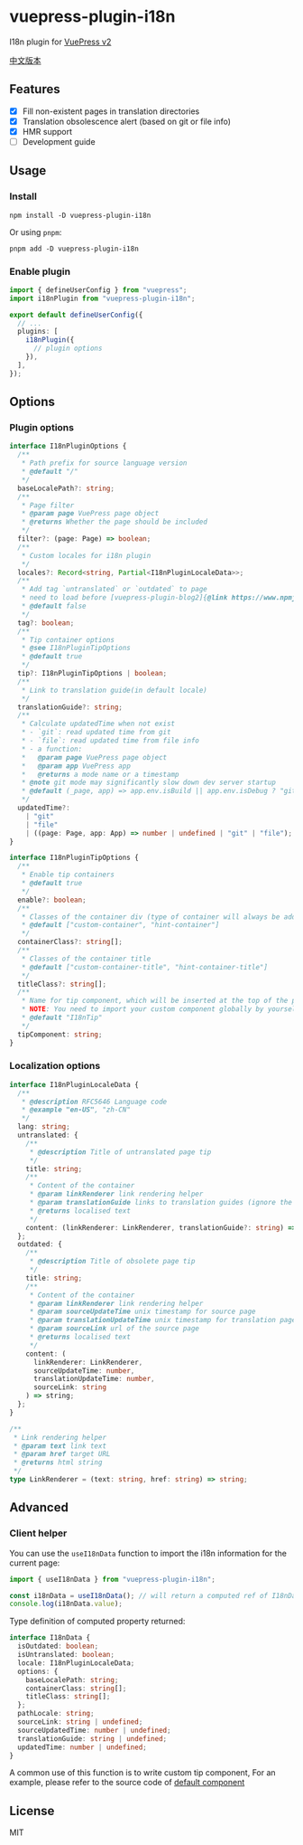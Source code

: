 # vuepress-plugin-i18n

I18n plugin for [VuePress v2](https://github.com/vuepress/vuepress-next)

[中文版本](./README_zh-CN.md)

## Features

- [x] Fill non-existent pages in translation directories
- [x] Translation obsolescence alert (based on git or file info)
- [x] HMR support
- [ ] Development guide

## Usage

### Install

```shell
npm install -D vuepress-plugin-i18n
```

Or using `pnpm`:

```shell
pnpm add -D vuepress-plugin-i18n
```

### Enable plugin

```ts
import { defineUserConfig } from "vuepress";
import i18nPlugin from "vuepress-plugin-i18n";

export default defineUserConfig({
  // ...
  plugins: [
    i18nPlugin({
      // plugin options
    }),
  ],
});
```

## Options

### Plugin options

```ts
interface I18nPluginOptions {
  /**
   * Path prefix for source language version
   * @default "/"
   */
  baseLocalePath?: string;
  /**
   * Page filter
   * @param page VuePress page object
   * @returns Whether the page should be included
   */
  filter?: (page: Page) => boolean;
  /**
   * Custom locales for i18n plugin
   */
  locales?: Record<string, Partial<I18nPluginLocaleData>>;
  /**
   * Add tag `untranslated` or `outdated` to page
   * need to load before [vuepress-plugin-blog2]{@link https://www.npmjs.com/package/vuepress-plugin-blog2}
   * @default false
   */
  tag?: boolean;
  /**
   * Tip container options
   * @see I18nPluginTipOptions
   * @default true
   */
  tip?: I18nPluginTipOptions | boolean;
  /**
   * Link to translation guide(in default locale)
   */
  translationGuide?: string;
  /**
   * Calculate updatedTime when not exist
   * - `git`: read updated time from git
   * - `file`: read updated time from file info
   * - a function:
   *   @param page VuePress page object
   *   @param app VuePress app
   *   @returns a mode name or a timestamp
   * @note git mode may significantly slow down dev server startup
   * @default (_page, app) => app.env.isBuild || app.env.isDebug ? "git" : undefined
   */
  updatedTime?:
    | "git"
    | "file"
    | ((page: Page, app: App) => number | undefined | "git" | "file");
}

interface I18nPluginTipOptions {
  /**
   * Enable tip containers
   * @default true
   */
  enable?: boolean;
  /**
   * Classes of the container div (type of container will always be add)
   * @default ["custom-container", "hint-container"]
   */
  containerClass?: string[];
  /**
   * Classes of the container title
   * @default ["custom-container-title", "hint-container-title"]
   */
  titleClass?: string[];
  /**
   * Name for tip component, which will be inserted at the top of the page
   * NOTE: You need to import your custom component globally by yourself
   * @default "I18nTip"
   */
  tipComponent: string;
}
```

### Localization options

```ts
interface I18nPluginLocaleData {
  /**
   * @description RFC5646 Language code
   * @example "en-US", "zh-CN"
   */
  lang: string;
  untranslated: {
    /**
     * @description Title of untranslated page tip
     */
    title: string;
    /**
     * Content of the container
     * @param linkRenderer link rendering helper
     * @param translationGuide links to translation guides (ignore the relevant section when empty)
     * @returns localised text
     */
    content: (linkRenderer: LinkRenderer, translationGuide?: string) => string;
  };
  outdated: {
    /**
     * @description Title of obsolete page tip
     */
    title: string;
    /**
     * Content of the container
     * @param linkRenderer link rendering helper
     * @param sourceUpdateTime unix timestamp for source page
     * @param translationUpdateTime unix timestamp for translation page
     * @param sourceLink url of the source page
     * @returns localised text
     */
    content: (
      linkRenderer: LinkRenderer,
      sourceUpdateTime: number,
      translationUpdateTime: number,
      sourceLink: string
    ) => string;
  };
}

/**
 * Link rendering helper
 * @param text link text
 * @param href target URL
 * @returns html string
 */
type LinkRenderer = (text: string, href: string) => string;
```

## Advanced

### Client helper

You can use the `useI18nData` function to import the i18n information for the current page:

```ts
import { useI18nData } from "vuepress-plugin-i18n";

const i18nData = useI18nData(); // will return a computed ref of I18nData
console.log(i18nData.value);
```

Type definition of computed property returned:

```ts
interface I18nData {
  isOutdated: boolean;
  isUntranslated: boolean;
  locale: I18nPluginLocaleData;
  options: {
    baseLocalePath: string;
    containerClass: string[];
    titleClass: string[];
  };
  pathLocale: string;
  sourceLink: string | undefined;
  sourceUpdatedTime: number | undefined;
  translationGuide: string | undefined;
  updatedTime: number | undefined;
}
```

A common use of this function is to write custom tip component, For an example, please refer to the source code of [default component](./src/client/components/I18nTip.vue)

## License

MIT
